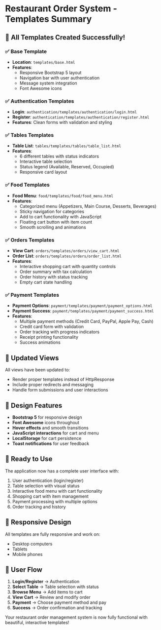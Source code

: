# Restaurant Order System - Templates Summary

## 🎉 All Templates Created Successfully!

### ✅ **Base Template**
- **Location**: `templates/base.html`
- **Features**: 
  - Responsive Bootstrap 5 layout
  - Navigation bar with user authentication
  - Message system integration
  - Font Awesome icons

### ✅ **Authentication Templates**
- **Login**: `authentication/templates/authentication/login.html`
- **Register**: `authentication/templates/authentication/register.html`
- **Features**: Clean forms with validation and styling

### ✅ **Tables Templates**
- **Table List**: `tables/templates/tables/table_list.html`
- **Features**: 
  - 6 different tables with status indicators
  - Interactive table selection
  - Status legend (Available, Reserved, Occupied)
  - Responsive card layout

### ✅ **Food Templates**
- **Food Menu**: `food/templates/food/food_menu.html`
- **Features**:
  - Categorized menu (Appetizers, Main Course, Desserts, Beverages)
  - Sticky navigation for categories
  - Add to cart functionality with JavaScript
  - Floating cart button with item count
  - Smooth scrolling and animations

### ✅ **Orders Templates**
- **View Cart**: `orders/templates/orders/view_cart.html`
- **Order List**: `orders/templates/orders/order_list.html`
- **Features**:
  - Interactive shopping cart with quantity controls
  - Order summary with tax calculation
  - Order history with status tracking
  - Empty cart state handling

### ✅ **Payment Templates**
- **Payment Options**: `payment/templates/payment/payment_options.html`
- **Payment Success**: `payment/templates/payment/payment_success.html`
- **Features**:
  - Multiple payment methods (Credit Card, PayPal, Apple Pay, Cash)
  - Credit card form with validation
  - Order tracking with progress indicators
  - Receipt printing functionality
  - Success animations

## 🔧 **Updated Views**
All views have been updated to:
- Render proper templates instead of HttpResponse
- Include proper redirects and messaging
- Handle form submissions and user interactions

## 🎨 **Design Features**
- **Bootstrap 5** for responsive design
- **Font Awesome** icons throughout
- **Hover effects** and smooth transitions
- **JavaScript interactions** for cart and menu
- **LocalStorage** for cart persistence
- **Toast notifications** for user feedback

## 🚀 **Ready to Use**
The application now has a complete user interface with:
1. User authentication (login/register)
2. Table selection with visual status
3. Interactive food menu with cart functionality
4. Shopping cart with item management
5. Payment processing with multiple options
6. Order tracking and history

## 📱 **Responsive Design**
All templates are fully responsive and work on:
- Desktop computers
- Tablets
- Mobile phones

## 🔄 **User Flow**
1. **Login/Register** → Authentication
2. **Select Table** → Table selection with status
3. **Browse Menu** → Add items to cart
4. **View Cart** → Review and modify order
5. **Payment** → Choose payment method and pay
6. **Success** → Order confirmation and tracking

Your restaurant order management system is now fully functional with beautiful, interactive templates!